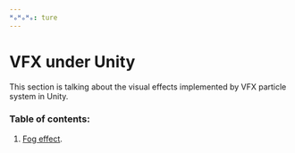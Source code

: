 ```yaml
---
ᴴₒᴴₒᴴₒ: ture
---
```


# **VFX under Unity**

This section is talking about the visual effects implemented by VFX particle system in Unity.

### **Table of contents:**

1. [Fog effect](./Fog/Fog.md).